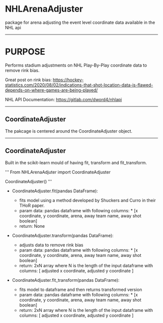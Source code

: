 NHLArenaAdjuster
=======================

package for arena adjusting the event level coordinate data available in the NHL api


_______________________
PURPOSE
========================


Performs stadium adjustments on NHL Play-By-Play coordinate data to remove rink bias.

Great post on rink bias: https://hockey-statistics.com/2020/08/02/indications-that-shot-location-data-is-flawed-depends-on-where-games-are-being-played/

NHL API Documentation: https://gitlab.com/dword4/nhlapi


----------------------------
CoordinateAdjuster
-------------------


The pakcage is centered around the CoordinateAdjuster object.
  
 _____________________________________________
 CoordinateAdjuster
 -----------------------

Built in the scikit-learn mould of having fit, transform and fit_transform.

'''
  From NHLArenaAdjuter import CoordinateAdjuster
  
  CoordinateAdjuster()
'''

- CoordinateAdjuster.fit(pandas DataFrame):
  - fits model using a method developed by Shuckers and Curro in their THoR paper.
  - param data: pandas dataframe with following columns:
                 *   [x coordinate, y coordinate, arena, away team name, away shot boolean]
  - return: None

- CoordinateAdjuster.transform(pandas DataFrame):
  - adjusts data to remove rink bias
  - param data: pandas dataframe with following columns:
                 *   [x coordinate, y coordinate, arena, away team name, away shot boolean]
  - return: 2xN array where N is the length of the input dataframe with columns: [ adjusted x coordinate, adjusted y coordinate ]
   

- CoordinateAdjuster.fit_transform(pandas DataFrame):
  - fits model to dataframe and then returns transformed version
  - param data: pandas dataframe with following columns:
                 *   [x coordinate, y coordinate, arena, away team name, away shot boolean]
  - return: 2xN array where N is the length of the input dataframe with columns: [ adjusted x coordinate, adjusted y coordinate ]
    


 
